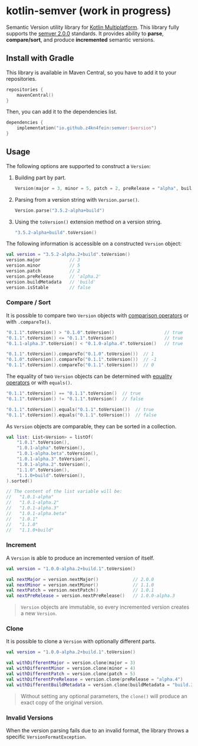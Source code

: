 # kotlin-semver (work in progress)

Semantic Version utility library for [Kotlin Multiplatform](https://kotlinlang.org/docs/mpp-intro.html). 
This library fully supports the [semver 2.0.0](https://semver.org/spec/v2.0.0.html) standards. 
It provides ability to **parse**, **compare/sort**, and produce **incremented** semantic versions.

## Install with Gradle
This library is available in Maven Central, so you have to add it to your repositories.
```kotlin
repositories {
    mavenCentral()
}
```
Then, you can add it to the dependencies list.
```kotlin
dependencies {
    implementation("io.github.z4kn4fein:semver:$version")
}
```

## Usage
The following options are supported to construct a `Version`:
1. Building part by part. 
   ```kotlin
   Version(major = 3, minor = 5, patch = 2, preRelease = "alpha", buildMetadata = "build")
   ```
2. Parsing from a version string with `Version.parse()`.
   ```kotlin
   Version.parse("3.5.2-alpha+build")
   ```
3. Using the `toVersion()` extension method on a version string.
   ```kotlin
   "3.5.2-alpha+build".toVersion()
   ```
The following information is accessible on a constructed `Version` object:
```kotlin
val version = "3.5.2-alpha.2+build".toVersion()
version.major           // 3
version.minor           // 5
version.patch           // 2
version.preRelease      // 'alpha.2'
version.buildMetadata   // 'build'
version.isStable        // false
```

### Compare / Sort
It is possible to compare two `Version` objects with [comparison operators](https://kotlinlang.org/docs/operator-overloading.html#comparison-operators) or with `.compareTo()`.
```kotlin
"0.1.1".toVersion() > "0.1.0".toVersion()                   // true
"0.1.1".toVersion() <= "0.1.1".toVersion()                  // true
"0.1.1-alpha.3".toVersion() < "0.1.0-alpha.4".toVersion()   // true

"0.1.1".toVersion().compareTo("0.1.0".toVersion())  // 1
"0.1.0".toVersion().compareTo("0.1.1".toVersion())  // -1
"0.1.1".toVersion().compareTo("0.1.1".toVersion())  // 0
```
The equality of two `Version` objects can be determined with [equality operators](https://kotlinlang.org/docs/operator-overloading.html#equality-and-inequality-operators) or with `equals()`.
```kotlin
"0.1.1".toVersion() == "0.1.1".toVersion()  // true
"0.1.1".toVersion() != "0.1.1".toVersion()  // false

"0.1.1".toVersion().equals("0.1.1".toVersion())  // true
"0.1.1".toVersion().equals("0.1.1".toVersion())  // false
```
As `Version` objects are comparable, they can be sorted in a collection.
```kotlin
val list: List<Version> = listOf(
    "1.0.1".toVersion(),
    "1.0.1-alpha".toVersion(),
    "1.0.1-alpha.beta".toVersion(),
    "1.0.1-alpha.3".toVersion(),
    "1.0.1-alpha.2".toVersion(),
    "1.1.0".toVersion(),
    "1.1.0+build".toVersion(),
).sorted()

// The content of the list variable will be:
//   "1.0.1-alpha"
//   "1.0.1-alpha.2"
//   "1.0.1-alpha.3"
//   "1.0.1-alpha.beta"
//   "1.0.1"
//   "1.1.0"
//   "1.1.0+build"
```

### Increment
A `Version` is able to produce an incremented version of itself. 
```kotlin
val version = "1.0.0-alpha.2+build.1".toVersion()

val nextMajor = version.nextMajor()             // 2.0.0
val nextMinor = version.nextMinor()             // 1.1.0
val nextPatch = version.nextPatch()             // 1.0.1
val nextPreRelease = version.nextPreRelease()   // 1.0.0-alpha.3
```
> `Version` objects are immutable, so every incremented version creates a new `Version`.

### Clone
It is possible to clone a `Version` with optionally different parts.
```kotlin
val version = "1.0.0-alpha.2+build.1".toVersion()

val withDifferentMajor = version.clone(major = 3)                          // 3.0.0
val withDifferentMinor = version.clone(minor = 4)                          // 1.4.0
val withDifferentPatch = version.clone(patch = 5)                          // 1.0.5
val withDifferentPreRelease = version.clone(preRelease = "alpha.4")        // 1.0.0-alpha.4
val withDifferentBuildMetadata = version.clone(buildMetadata = "build.3")  // 1.0.0-alpha.2+build.3
```
> Without setting any optional parameters, the `clone()` will produce an exact copy of the original version.

### Invalid Versions
When the version parsing fails due to an invalid format, the library throws a specific `VersionFormatException`.